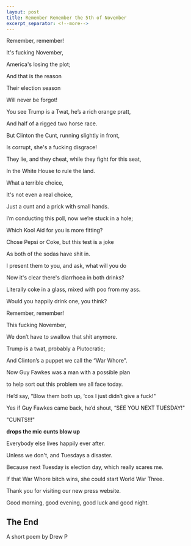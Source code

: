```yaml
---
layout: post
title: Remember Remember the 5th of November
excerpt_separator: <!--more-->
---
```


<p>Remember, remember! </p>
<p>It's fucking November, </p>
<p>America's losing the plot;</p>
<p>And that is the reason</p>
<p>Their election season</p>
<p>Will never be forgot!</p>
<p>You see Trump is a Twat, he’s a rich orange pratt,</p>
<p>And half of a rigged two horse race.</p>
<p>But Clinton the Cunt, running slightly in front,</p>
<p>Is corrupt, she's a fucking disgrace! </p><!--more-->
<p>They lie, and they cheat, while they fight for this seat,</p>
<p>In the White House to rule the land.</p>
<p>What a terrible choice,</p>
<p>It's not even a real choice,</p>
<p>Just a cunt and a prick with small hands.</p>



<p>I’m conducting this poll, now we’re stuck in a hole;</p>
<p>Which Kool Aid for you is more fitting?</p>
<p>Chose Pepsi or Coke, but this test is a joke</p> 
<p>As both of the sodas have shit in.</p>
<p>I present them to you, and ask, what will you do</p>
<p>Now it's clear there's diarrhoea in both drinks?</p>
<p>Literally coke in a glass, mixed with poo from my ass.</p>
<p>Would you happily drink one, you think?</p>



<p>Remember, remember!</p>
<p>This fucking November, </p>
<p>We don’t have to swallow that shit anymore.</p>
<p>Trump is a twat, probably a Plutocratic;</p>
<p>And Clinton’s a puppet we call the “War Whore".</p> 
<p>Now Guy Fawkes was a man with a possible plan</p>
<p>to help sort out this problem we all face today.</p>
<p>He’d say, “Blow them both up, ‘cos I just didn’t give a fuck!"</p>
<p>Yes if Guy Fawkes came back, he’d shout, “SEE YOU NEXT TUESDAY!" </p>
<p>"CUNTS!!!"</p>


**drops the mic**
**cunts blow up**


<p>Everybody else lives happily ever after. </p>
<p>Unless we don't, and Tuesdays a disaster.</p>


<p>Because next Tuesday is election day, which really scares me.</p>
<p>If that War Whore bitch wins, she could start World War Three.</p> 


<p>Thank you for visiting our new press website. </p>
<p>Good morning, good evening, good luck and good night.</p> 


## The End



A short poem by Drew P 
